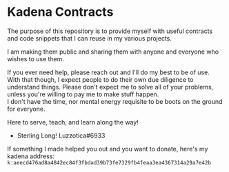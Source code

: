 # Kadena Contracts

The purpose of this repository is to provide myself with useful contracts and code snippets that I can reuse in my various projects.

I am making them public and sharing them with anyone and everyone who wishes to use them.

If you ever need help, please reach out and I'll do my best to be of use.  
With that though, I expect people to do their own due diligence to understand things. Please don't expect me to solve all of your problems, unless you're willing to pay me to make stuff happen.  
I don't have the time, nor mental energy requisite to be boots on the ground for everyone.

Here to serve, teach, and learn along the way!

- Sterling Long!
Luzzotica#6933

If something I made helped you out and you want to donate, here's my kadena address:
`k:aeecd476ad8a4842ec84f3fbdad39b73fe7329fb4feaa3ea4367314a29a7e42b`